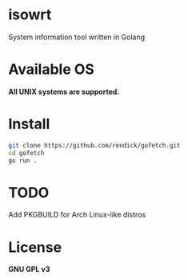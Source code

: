 # isowrt

System information tool written in Golang 

# Available OS

**All UNIX systems are supported.**

# Install

```bash
git clone https://github.com/rendick/gofetch.git
cd gofetch
go run .
```

# TODO

Add PKGBUILD for Arch Linux-like distros

# License

**GNU GPL v3**

